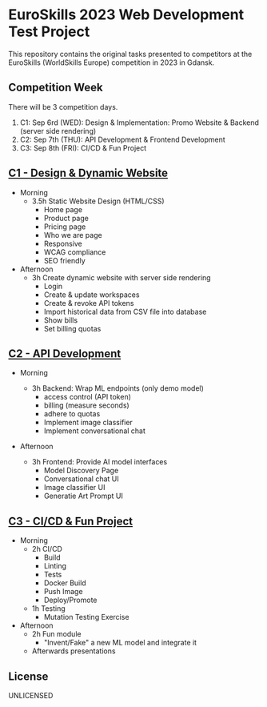# EuroSkills 2023 Web Development Test Project

This repository contains the original tasks presented to competitors at the EuroSkills (WorldSkills Europe) competition
in 2023 in Gdansk. 

## Competition Week

There will be 3 competition days.

1. C1: Sep 6rd (WED): Design & Implementation: Promo Website & Backend (server side rendering)
2. C2: Sep 7th (THU): API Development & Frontend Development
3. C3: Sep 8th (FRI): CI/CD & Fun Project


## [C1 - Design & Dynamic Website](./c1/README.md)

* Morning
  * 3.5h Static Website Design (HTML/CSS)
    * Home page
    * Product page
    * Pricing page
    * Who we are page
    * Responsive
    * WCAG compliance
    * SEO friendly
* Afternoon
  * 3h Create dynamic website with server side rendering
    * Login
    * Create & update workspaces
    * Create & revoke API tokens
    * Import historical data from CSV file into database
    * Show bills
    * Set billing quotas

## [C2 - API Development](./c2/README.md)

* Morning
  * 3h Backend: Wrap ML endpoints (only demo model)
    * access control (API token)
    * billing (measure seconds)
    * adhere to quotas
    * Implement image classifier
    * Implement conversational chat

* Afternoon
  * 3h Frontend: Provide AI model interfaces
    * Model Discovery Page
    * Conversational chat UI
    * Image classifier UI
    * Generatie Art Prompt UI

## [C3 - CI/CD & Fun Project](./c3/README.md)

* Morning
  * 2h CI/CD
    * Build
    * Linting
    * Tests
    * Docker Build
    * Push Image
    * Deploy/Promote
  * 1h Testing
    * Mutation Testing Exercise
* Afternoon
  * 2h Fun module
    * "Invent/Fake" a new ML model and integrate it
  * Afterwards presentations

## License

UNLICENSED
